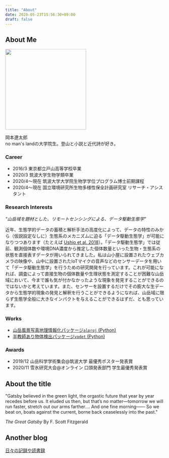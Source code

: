 ```yaml
---
title: "About"
date: 2020-05-23T15:56:30+09:00
draft: false
---
```

## About Me
<img src="images/face.jpg" width="256">

岡本遼太郎  
no man's landの大学院生。登山と小説と近代詩が好き。
### Career
- 2016/3       東京都立戸山高等学校卒業
- 2020/3       筑波大学生物学類卒業
- 2020/4〜現在 筑波大学大学院生物学学位プログラム博士前期課程
- 2020/4〜現在 国立環境研究所生物多様性保全計画研究室 リサーチ・アシスタント
### Research Interests
*"山岳域を題材とした、リモートセンシングによる、データ駆動生態学"*

近年、生態学的データの蓄積と解析手法の高度化によって、データの特性のみから（仮説設定なしに）生態系のメカニズムに迫る「データ駆動生態学」が可能になりつつあります（たとえば [Ushio et al. 2018](https://www.nature.com/articles/nature25504)）。「データ駆動生態学」では従前、観測個体数や環境DNA濃度から推定した個体数量といった生物・生態系の状態を直接表すデータが用いられてきました。私は山小屋に設置されたウェブカメラの映像や、山中に設置されたIoTマイクの音声などのセンサーデータを用いて「データ駆動生態学」を行うための研究開発を行っています。これが可能になれば、調査によって直接生物の個体数量や生理状態を測定することが困難な山岳域において、今まで誰も気が付かなかったような現象を発見することができるのではないかと考えています。また、センサーを設置するだけでその膨大な生データから生態学的現象の発見と解釈を行うことができるようになれば、山岳域に限らず生態学全般に大きなインパクトを与えることができるはずだ、とも思っています。
### Works
- [山岳風景写真地理情報化パッケージ`alproj` (Python)](https://github.com/0kam/alproj)
- [半教師あり物体検出パッケージ`vodet` (Python)](https://github.com/0kam/vodet)
### Awards
- 2019/12 山岳科学学術集会@筑波大学 最優秀ポスター発表賞
- 2020/11 雪氷研究大会@オンライン 口頭発表部門 学生最優秀発表賞
## About the title
"Gatsby believed in the green light, the orgastic future that year by year recedes before us. It eluded us then, but that’s no matter—tomorrow we will run faster, stretch out our arms farther…. And one fine morning——
So we beat on, boats against the current, borne back ceaselessly into the past."

*The Great Gatsby*  By F. Scott Fitzgerald

## Another blog
[日々の記録や読書録](https://rain-wanderer.netlify.app/)